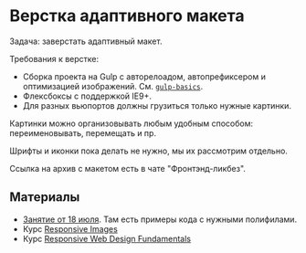 # Верстка адаптивного макета

Задача: заверстать адаптивный макет.

Требования к верстке:
* Сборка проекта на Gulp с авторелоадом, автопрефиксером и оптимизацией изображений. См. [`gulp-basics`](../gulp-basics).
* Флексбоксы с поддержкой IE9+.
* Для разных вьюпортов должны грузиться только нужные картинки.

Картинки можно организовывать любым удобным способом: переименовывать, перемещать и пр.

Шрифты и иконки пока делать не нужно, мы их рассмотрим отдельно.

Ссылка на архив с макетом есть в чате "Фронтэнд-ликбез".

## Материалы
* [Занятие от 18 июля](https://github.com/OggettoWeb/frontend-path/blob/master/diary/july/18/index.md#Оптимизация). Там есть примеры кода с нужными полифилами.
* Курс [Responsive Images](https://www.udacity.com/course/responsive-images--ud882)
* Курс [Responsive Web Design Fundamentals](https://www.udacity.com/course/responsive-web-design-fundamentals--ud893)